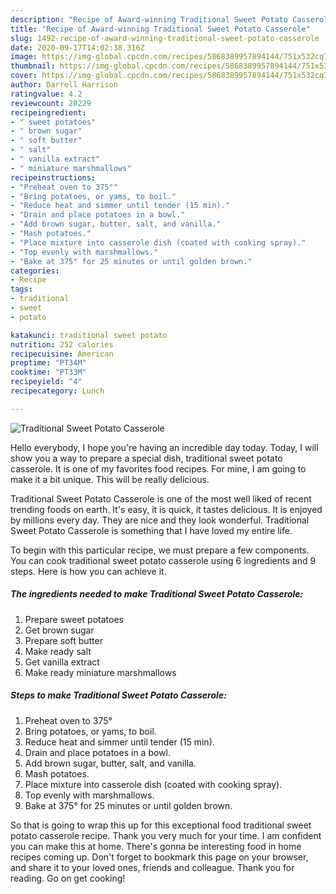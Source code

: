 ```yaml
---
description: "Recipe of Award-winning Traditional Sweet Potato Casserole"
title: "Recipe of Award-winning Traditional Sweet Potato Casserole"
slug: 1492-recipe-of-award-winning-traditional-sweet-potato-casserole
date: 2020-09-17T14:02:38.316Z
image: https://img-global.cpcdn.com/recipes/5868389957894144/751x532cq70/traditional-sweet-potato-casserole-recipe-main-photo.jpg
thumbnail: https://img-global.cpcdn.com/recipes/5868389957894144/751x532cq70/traditional-sweet-potato-casserole-recipe-main-photo.jpg
cover: https://img-global.cpcdn.com/recipes/5868389957894144/751x532cq70/traditional-sweet-potato-casserole-recipe-main-photo.jpg
author: Darrell Harrison
ratingvalue: 4.2
reviewcount: 20229
recipeingredient:
- " sweet potatoes"
- " brown sugar"
- " soft butter"
- " salt"
- " vanilla extract"
- " miniature marshmallows"
recipeinstructions:
- "Preheat oven to 375°"
- "Bring potatoes, or yams, to boil."
- "Reduce heat and simmer until tender (15 min)."
- "Drain and place potatoes in a bowl."
- "Add brown sugar, butter, salt, and vanilla."
- "Mash potatoes."
- "Place mixture into casserole dish (coated with cooking spray)."
- "Top evenly with marshmallows."
- "Bake at 375° for 25 minutes or until golden brown."
categories:
- Recipe
tags:
- traditional
- sweet
- potato

katakunci: traditional sweet potato 
nutrition: 252 calories
recipecuisine: American
preptime: "PT34M"
cooktime: "PT33M"
recipeyield: "4"
recipecategory: Lunch

---
```



![Traditional Sweet Potato Casserole](https://img-global.cpcdn.com/recipes/5868389957894144/751x532cq70/traditional-sweet-potato-casserole-recipe-main-photo.jpg)

Hello everybody, I hope you're having an incredible day today. Today, I will show you a way to prepare a special dish, traditional sweet potato casserole. It is one of my favorites food recipes. For mine, I am going to make it a bit unique. This will be really delicious.

Traditional Sweet Potato Casserole is one of the most well liked of recent trending foods on earth. It's easy, it is quick, it tastes delicious. It is enjoyed by millions every day. They are nice and they look wonderful. Traditional Sweet Potato Casserole is something that I have loved my entire life.




To begin with this particular recipe, we must prepare a few components. You can cook traditional sweet potato casserole using 6 ingredients and 9 steps. Here is how you can achieve it.

<!--inarticleads1-->

##### The ingredients needed to make Traditional Sweet Potato Casserole:

1. Prepare  sweet potatoes
1. Get  brown sugar
1. Prepare  soft butter
1. Make ready  salt
1. Get  vanilla extract
1. Make ready  miniature marshmallows




<!--inarticleads2-->

##### Steps to make Traditional Sweet Potato Casserole:

1. Preheat oven to 375°
1. Bring potatoes, or yams, to boil.
1. Reduce heat and simmer until tender (15 min).
1. Drain and place potatoes in a bowl.
1. Add brown sugar, butter, salt, and vanilla.
1. Mash potatoes.
1. Place mixture into casserole dish (coated with cooking spray).
1. Top evenly with marshmallows.
1. Bake at 375° for 25 minutes or until golden brown.




So that is going to wrap this up for this exceptional food traditional sweet potato casserole recipe. Thank you very much for your time. I am confident you can make this at home. There's gonna be interesting food in home recipes coming up. Don't forget to bookmark this page on your browser, and share it to your loved ones, friends and colleague. Thank you for reading. Go on get cooking!

